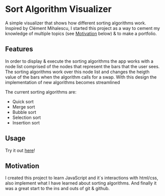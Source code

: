 Sort Algorithm Visualizer
======
A simple visualizer that shows how different sorting algorithms work. Inspired by Clément Mihalescu, I started this project as a way to cement my knowledge of multiple topics (see [Motivation](#motivation) below) & to make a portfolio.



Features
------
In order to display & execute the sorting algorithms the app works with a node list comprised of the nodes that represent the bars that the user sees. The sorting algorithms work over this node list and changes the heigth value of the bars when the algorithm calls for a swap.
With this design the implementation of new algorithms becomes streamlined

The current sorting algorithms are:
  + Quick sort
  + Merge sort
  + Bubble sort
  + Selection sort
  + Insertion sort



Usage
------
Try it out [here](https://sort-alogrithm-visualizer.onrender.com)!



Motivation
------
I created this project to learn JavaScript and it´s interactions with html/css, also implement what I have learned about sorting algorithms. And finally it was a great start to the ins and outs of git & github.
